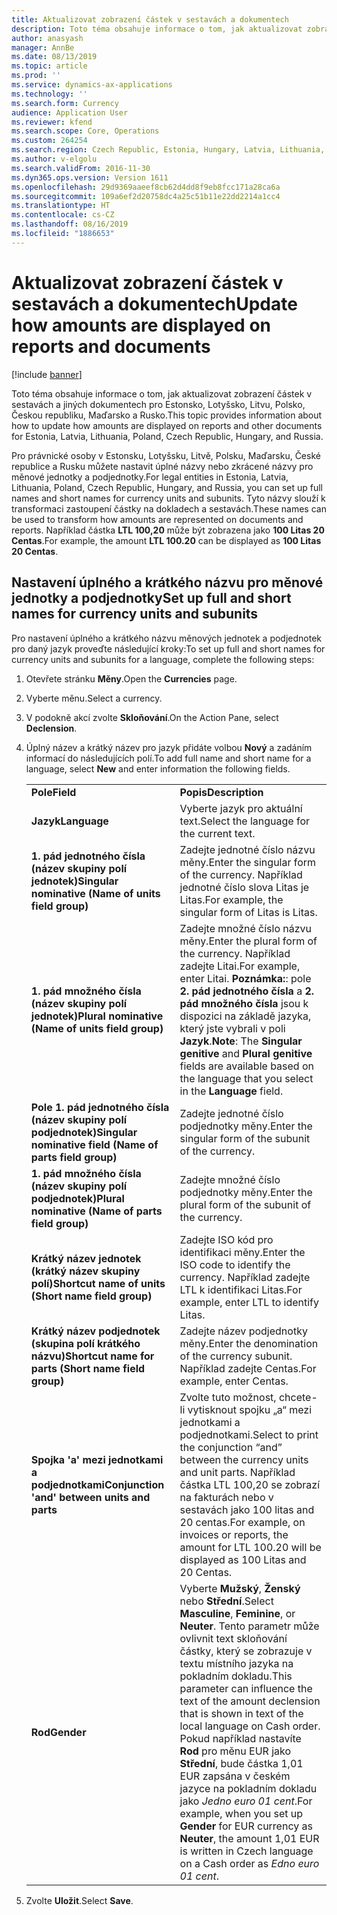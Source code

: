 ```yaml
---
title: Aktualizovat zobrazení částek v sestavách a dokumentech
description: Toto téma obsahuje informace o tom, jak aktualizovat zobrazení částek v sestavách a jiných dokumentech pro Estonsko, Lotyšsko, Litvu, Polsko, Českou republiku, Maďarsko a Rusko.
author: anasyash
manager: AnnBe
ms.date: 08/13/2019
ms.topic: article
ms.prod: ''
ms.service: dynamics-ax-applications
ms.technology: ''
ms.search.form: Currency
audience: Application User
ms.reviewer: kfend
ms.search.scope: Core, Operations
ms.custom: 264254
ms.search.region: Czech Republic, Estonia, Hungary, Latvia, Lithuania, Poland, Russia
ms.author: v-elgolu
ms.search.validFrom: 2016-11-30
ms.dyn365.ops.version: Version 1611
ms.openlocfilehash: 29d9369aaeef8cb62d4dd8f9eb8fcc171a28ca6a
ms.sourcegitcommit: 109a6ef2d20758dc4a25c51b11e22dd2214a1cc4
ms.translationtype: HT
ms.contentlocale: cs-CZ
ms.lasthandoff: 08/16/2019
ms.locfileid: "1886653"
---
```

# <a name="update-how-amounts-are-displayed-on-reports-and-documents"></a><span data-ttu-id="cd7ec-103">Aktualizovat zobrazení částek v sestavách a dokumentech</span><span class="sxs-lookup"><span data-stu-id="cd7ec-103">Update how amounts are displayed on reports and documents</span></span>

[!include [banner](../includes/banner.md)]

<span data-ttu-id="cd7ec-104">Toto téma obsahuje informace o tom, jak aktualizovat zobrazení částek v sestavách a jiných dokumentech pro Estonsko, Lotyšsko, Litvu, Polsko, Českou republiku, Maďarsko a Rusko.</span><span class="sxs-lookup"><span data-stu-id="cd7ec-104">This topic provides information about how to update how amounts are displayed on reports and other documents for Estonia, Latvia, Lithuania, Poland, Czech Republic, Hungary, and Russia.</span></span>

<span data-ttu-id="cd7ec-105">Pro právnické osoby v Estonsku, Lotyšsku, Litvě, Polsku, Maďarsku, České republice a Rusku můžete nastavit úplné názvy nebo zkrácené názvy pro měnové jednotky a podjednotky.</span><span class="sxs-lookup"><span data-stu-id="cd7ec-105">For legal entities in Estonia, Latvia, Lithuania, Poland, Czech Republic, Hungary, and Russia, you can set up full names and short names for currency units and subunits.</span></span> <span data-ttu-id="cd7ec-106">Tyto názvy slouží k transformaci zastoupení částky na dokladech a sestavách.</span><span class="sxs-lookup"><span data-stu-id="cd7ec-106">These names can be used to transform how amounts are represented on documents and reports.</span></span> <span data-ttu-id="cd7ec-107">Například částka **LTL 100,20** může být zobrazena jako **100 Litas 20 Centas**.</span><span class="sxs-lookup"><span data-stu-id="cd7ec-107">For example, the amount **LTL 100.20** can be displayed as **100 Litas 20 Centas**.</span></span>

## <a name="set-up-full-and-short-names-for-currency-units-and-subunits"></a><span data-ttu-id="cd7ec-108">Nastavení úplného a krátkého názvu pro měnové jednotky a podjednotky</span><span class="sxs-lookup"><span data-stu-id="cd7ec-108">Set up full and short names for currency units and subunits</span></span>
<span data-ttu-id="cd7ec-109">Pro nastavení úplného a krátkého názvu měnových jednotek a podjednotek pro daný jazyk proveďte následující kroky:</span><span class="sxs-lookup"><span data-stu-id="cd7ec-109">To set up full and short names for currency units and subunits for a language, complete the following steps:</span></span>

1. <span data-ttu-id="cd7ec-110">Otevřete stránku **Měny**.</span><span class="sxs-lookup"><span data-stu-id="cd7ec-110">Open the **Currencies** page.</span></span>
2. <span data-ttu-id="cd7ec-111">Vyberte měnu.</span><span class="sxs-lookup"><span data-stu-id="cd7ec-111">Select a currency.</span></span>
3. <span data-ttu-id="cd7ec-112">V podokně akcí zvolte **Skloňování**.</span><span class="sxs-lookup"><span data-stu-id="cd7ec-112">On the Action Pane, select **Declension**.</span></span>
4. <span data-ttu-id="cd7ec-113">Úplný název a krátký název pro jazyk přidáte volbou **Nový** a zadáním informací do následujících polí.</span><span class="sxs-lookup"><span data-stu-id="cd7ec-113">To add full name and short name for a language, select **New** and enter information the following fields.</span></span>

   |                                                                        |                                                                                                                                                                                                                                                                        |
   |------------------------------------------------------------------------|------------------------------------------------------------------------------------------------------------------------------------------------------------------------------------------------------------------------------------------------------------------------|
   |                         <span data-ttu-id="cd7ec-114"><strong>Pole</strong></span><span class="sxs-lookup"><span data-stu-id="cd7ec-114"><strong>Field</strong></span></span>                         |                                                                                                                      <span data-ttu-id="cd7ec-115"><strong>Popis</strong></span><span class="sxs-lookup"><span data-stu-id="cd7ec-115"><strong>Description</strong></span></span>                                                                                                                      |
   |                       <span data-ttu-id="cd7ec-116"><strong>Jazyk</strong></span><span class="sxs-lookup"><span data-stu-id="cd7ec-116"><strong>Language</strong></span></span>                        |                                                                                                               <span data-ttu-id="cd7ec-117">Vyberte jazyk pro aktuální text.</span><span class="sxs-lookup"><span data-stu-id="cd7ec-117">Select the language for the current text.</span></span>                                                                                                                |
   |    <span data-ttu-id="cd7ec-118"><strong>1. pád jednotného čísla (název skupiny polí jednotek)</strong></span><span class="sxs-lookup"><span data-stu-id="cd7ec-118"><strong>Singular nominative (Name of units field group)</strong></span></span>    |                                                                                       <span data-ttu-id="cd7ec-119">Zadejte jednotné číslo názvu měny.</span><span class="sxs-lookup"><span data-stu-id="cd7ec-119">Enter the singular form of the currency.</span></span> <span data-ttu-id="cd7ec-120">Například jednotné číslo slova Litas je Litas.</span><span class="sxs-lookup"><span data-stu-id="cd7ec-120">For example, the singular form of Litas is Litas.</span></span>                                                                                       |
   |     <span data-ttu-id="cd7ec-121"><strong>1. pád množného čísla (název skupiny polí jednotek)</strong></span><span class="sxs-lookup"><span data-stu-id="cd7ec-121"><strong>Plural nominative (Name of units field group)</strong></span></span>     | <span data-ttu-id="cd7ec-122">Zadejte množné číslo názvu měny.</span><span class="sxs-lookup"><span data-stu-id="cd7ec-122">Enter the plural form of the currency.</span></span> <span data-ttu-id="cd7ec-123">Například zadejte Litai.</span><span class="sxs-lookup"><span data-stu-id="cd7ec-123">For example, enter Litai.</span></span> <span data-ttu-id="cd7ec-124"><strong>Poznámka:</strong>: pole <strong>2. pád jednotného čísla</strong> a <strong>2. pád množného čísla</strong> jsou k dispozici na základě jazyka, který jste vybrali v poli <strong>Jazyk</strong>.</span><span class="sxs-lookup"><span data-stu-id="cd7ec-124"><strong>Note</strong>: The <strong>Singular genitive</strong> and <strong>Plural genitive</strong> fields are available based on the language that you select in the <strong>Language</strong> field.</span></span> |
   | <span data-ttu-id="cd7ec-125"><strong>Pole 1. pád jednotného čísla (název skupiny polí podjednotek)</strong></span><span class="sxs-lookup"><span data-stu-id="cd7ec-125"><strong>Singular nominative field (Name of parts field group)</strong></span></span> |                                                                                                        <span data-ttu-id="cd7ec-126">Zadejte jednotné číslo podjednotky měny.</span><span class="sxs-lookup"><span data-stu-id="cd7ec-126">Enter the singular form of the subunit of the currency.</span></span>                                                                                                         |
   |     <span data-ttu-id="cd7ec-127"><strong>1. pád množného čísla (název skupiny polí podjednotek)</strong></span><span class="sxs-lookup"><span data-stu-id="cd7ec-127"><strong>Plural nominative (Name of parts field group)</strong></span></span>     |                                                                                                         <span data-ttu-id="cd7ec-128">Zadejte množné číslo podjednotky měny.</span><span class="sxs-lookup"><span data-stu-id="cd7ec-128">Enter the plural form of the subunit of the currency.</span></span>                                                                                                          |
   |    <span data-ttu-id="cd7ec-129"><strong>Krátký název jednotek (krátký název skupiny polí)</strong></span><span class="sxs-lookup"><span data-stu-id="cd7ec-129"><strong>Shortcut name of units (Short name field group)</strong></span></span>    |                                                                                         <span data-ttu-id="cd7ec-130">Zadejte ISO kód pro identifikaci měny.</span><span class="sxs-lookup"><span data-stu-id="cd7ec-130">Enter the ISO code to identify the currency.</span></span> <span data-ttu-id="cd7ec-131">Například zadejte LTL k identifikaci Litas.</span><span class="sxs-lookup"><span data-stu-id="cd7ec-131">For example, enter LTL to identify Litas.</span></span>                                                                                         |
   |   <span data-ttu-id="cd7ec-132"><strong>Krátký název podjednotek (skupina polí krátkého názvu)</strong></span><span class="sxs-lookup"><span data-stu-id="cd7ec-132"><strong>Shortcut name for parts (Short name field group)</strong></span></span>    |                                                                                               <span data-ttu-id="cd7ec-133">Zadejte název podjednotky měny.</span><span class="sxs-lookup"><span data-stu-id="cd7ec-133">Enter the denomination of the currency subunit.</span></span> <span data-ttu-id="cd7ec-134">Například zadejte Centas.</span><span class="sxs-lookup"><span data-stu-id="cd7ec-134">For example, enter Centas.</span></span>                                                                                               |
   |       <span data-ttu-id="cd7ec-135"><strong>Spojka 'a' mezi jednotkami a podjednotkami</strong></span><span class="sxs-lookup"><span data-stu-id="cd7ec-135"><strong>Conjunction 'and' between units and parts</strong></span></span>       |                                     <span data-ttu-id="cd7ec-136">Zvolte tuto možnost, chcete-li vytisknout spojku „a“ mezi jednotkami a podjednotkami.</span><span class="sxs-lookup"><span data-stu-id="cd7ec-136">Select to print the conjunction “and” between the currency units and unit parts.</span></span> <span data-ttu-id="cd7ec-137">Například částka LTL 100,20 se zobrazí na fakturách nebo v sestavách jako 100 litas and 20 centas.</span><span class="sxs-lookup"><span data-stu-id="cd7ec-137">For example, on invoices or reports, the amount for LTL 100.20 will be displayed as 100 Litas and 20 Centas.</span></span>                                      |
   |       <span data-ttu-id="cd7ec-138"><strong>Rod</strong></span><span class="sxs-lookup"><span data-stu-id="cd7ec-138"><strong>Gender</strong></span></span>       |  <span data-ttu-id="cd7ec-139">Vyberte **Mužský**, **Ženský** nebo **Střední**.</span><span class="sxs-lookup"><span data-stu-id="cd7ec-139">Select **Masculine**, **Feminine**, or **Neuter**.</span></span> <span data-ttu-id="cd7ec-140">Tento parametr může ovlivnit text skloňování částky, který se zobrazuje v textu místního jazyka na pokladním dokladu.</span><span class="sxs-lookup"><span data-stu-id="cd7ec-140">This parameter can influence the text of the amount declension that is shown in text of the local language on Cash order.</span></span> <span data-ttu-id="cd7ec-141">Pokud například nastavíte **Rod** pro měnu EUR jako **Střední**, bude částka 1,01 EUR zapsána v českém jazyce na pokladním dokladu jako *Jedno euro 01 cent*.</span><span class="sxs-lookup"><span data-stu-id="cd7ec-141">For example, when you set up **Gender** for EUR currency as **Neuter**, the amount 1,01 EUR is written in Czech language on a Cash order as *Edno euro 01 cent*.</span></span>  |

5. <span data-ttu-id="cd7ec-142">Zvolte **Uložit**.</span><span class="sxs-lookup"><span data-stu-id="cd7ec-142">Select **Save**.</span></span>

